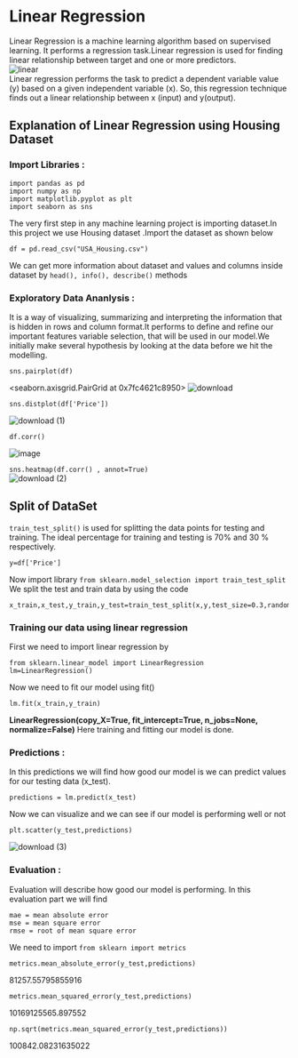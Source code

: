 # Linear Regression
Linear Regression is a machine learning algorithm based on supervised learning. It performs a regression task.Linear regression is used for finding linear relationship between target and one or more predictors.<br />
![linear](https://user-images.githubusercontent.com/45037048/118625998-1f476380-b7e8-11eb-9ee0-f761465fad45.png)
<br />
Linear regression performs the task to predict a dependent variable value (y) based on a given independent variable (x). So, this regression technique finds out a linear relationship between x (input) and y(output).
## Explanation of Linear Regression using Housing Dataset
### Import Libraries :
```
import pandas as pd
import numpy as np
import matplotlib.pyplot as plt
import seaborn as sns
```
The very first step in any machine learning project is importing dataset.In this project we use Housing dataset .Import the dataset as shown below
```
df = pd.read_csv("USA_Housing.csv")
```
We can get more information about dataset and values and columns inside dataset by ``` head(), info(), describe() ``` methods

### Exploratory Data Ananlysis :
It is a way of visualizing, summarizing and interpreting the information that is hidden in rows and column format.It performs to define and refine our important features variable selection, that will be used in our model.We initially make several hypothesis by looking at the data before we hit the modelling.<br />
``` 
sns.pairplot(df)
```
<seaborn.axisgrid.PairGrid at 0x7fc4621c8950>
![download](https://user-images.githubusercontent.com/45037048/118628693-7bab8280-b7ea-11eb-91d9-38d02b674448.png)

```
sns.distplot(df['Price'])
```
![download (1)](https://user-images.githubusercontent.com/45037048/118628809-967df700-b7ea-11eb-911b-ef532be1500c.png)

```
df.corr()
```
![image](https://user-images.githubusercontent.com/45037048/118630212-f4f7a500-b7eb-11eb-84a8-e443cda9d236.png)


``` sns.heatmap(df.corr() , annot=True) ``` <br />
![download (2)](https://user-images.githubusercontent.com/45037048/118628888-a990c700-b7ea-11eb-8c8b-c856f782adf5.png)

## Split of DataSet
```train_test_split()``` is used for splitting the data points for testing and training. The ideal percentage for training and testing is 70% and 30 % respectively.
```x=df[['Avg. Area Income', 'Avg. Area House Age', 'Avg. Area Number of Rooms','Avg. Area Number of Bedrooms', 'Area Population']]
y=df['Price']
```
Now import library ```from sklearn.model_selection import train_test_split```
We split the test and train data by using the code 
```
x_train,x_test,y_train,y_test=train_test_split(x,y,test_size=0.3,random_state=101)
``` 

### Training our data using linear regression 
First we need to import linear regression by 
```
from sklearn.linear_model import LinearRegression
lm=LinearRegression()
```
Now we need to fit our model using fit()
```
lm.fit(x_train,y_train)
```
**LinearRegression(copy_X=True, fit_intercept=True, n_jobs=None, normalize=False)**
Here training and fitting our model is done.
### Predictions :
In this predictions we will find how good our model is we can predict values for our testing data (x_test).
```
predictions = lm.predict(x_test)
```
Now we can visualize and we can see if our model is performing well or not
```
plt.scatter(y_test,predictions)
```
![download (3)](https://user-images.githubusercontent.com/45037048/118632932-8d8f2480-b7ee-11eb-8b51-52918bd95e14.png)

### Evaluation :
Evaluation will describe how good our model is performing. In this evaluation part we will find 
```
mae = mean absolute error
mse = mean square error
rmse = root of mean square error
```
We need to import ```from sklearn import metrics```

```
metrics.mean_absolute_error(y_test,predictions)
```
81257.55795855916
```
metrics.mean_squared_error(y_test,predictions)
```
10169125565.897552
```
np.sqrt(metrics.mean_squared_error(y_test,predictions))
```
100842.08231635022







 









  
